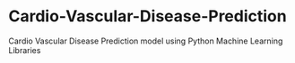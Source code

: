# Cardio-Vascular-Disease-Prediction
Cardio Vascular Disease Prediction model using Python Machine Learning Libraries
